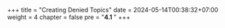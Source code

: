 +++
title = "Creating Denied Topics"
date = 2024-05-14T00:38:32+07:00
weight = 4
chapter = false
pre = "<b>4.1 </b>"
+++
